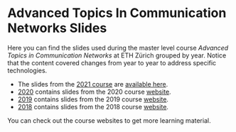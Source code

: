 # Advanced Topics In Communication Networks Slides

Here you can find the slides used during the master level course *Advanced Topics in Communication Networks* at ETH Zürich grouped by year. Notice that the content covered changes from year to year to address specific technologies.

- The slides from the [2021 course](https://adv-net.ethz.ch/2021/) are [available here](https://polybox.ethz.ch/index.php/s/rJcE2qIFlgrr1e7).
- [2020](./2020) contains slides from the 2020 course [website](https://adv-net.ethz.ch/2020/).
- [2019](./2019) contains slides from the 2019 course [website](https://adv-net.ethz.ch/2019/).
- [2018](./2018) contains slides from the 2018 course [website](https://adv-net.ethz.ch/2018/).

You can check out the course websites to get more learning material.
